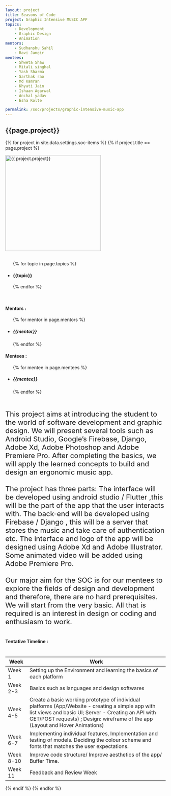 ```yaml
---
layout: project
title: Seasons of Code
project: Graphic Intensive MUSIC APP
topics:
    - Development
    - Graphic Design
    - Animation
mentors:
    - Sudhanshu Sahil
    - Ravi Jangir          
mentees:
    - Shweta Shaw
    - Mitali singhal
    - Yash Sharma
    - Sarthak rao
    - Md Kamran
    - Khyati Jain
    - Ishaan Agarwal
    - Anchal yadav
    - Esha Kolte

permalink: /soc/projects/graphic-intensive-music-app
---
```


<h2 class="display1 m-3 p-3 text-center">{{page.project}}</h2>

{% for project in site.data.settings.soc-items %}
{% if project.title == page.project %}
<div>
    <img src="{{ site.baseurl }}/{{ project.image }}"  width = "300" height="300" alt="{{ project.project}}" class="border rounded img-soc">
</div>
<div>
    <br>
    <ul>
        {% for topic in page.topics %}
        <li><h4 class="text-primary text-center">{{topic}}</h4></li>
        {% endfor %}
    </ul>
    <br>
    <h4 class="display3  ">Mentors :</h4> 
    <ul>
        {% for mentor in page.mentors %}
        <li><h5 class=" ">{{mentor}}</h5></li>
        {% endfor %}
    </ul>
    <h4 class="display3  ">Mentees :</h4> 
    <ul>
        {% for mentee in page.mentees %}
        <li><h5 class="">{{mentee}}</h5></li>
        {% endfor %}
    </ul>
</div>
<div>
    <p class="display3" style = "font-size:22px;" >
        <br>
        This project aims at introducing the student to the world of software development and graphic design. We will present several tools such as Android Studio, Google’s Firebase, Django, Adobe Xd, Adobe Photoshop and Adobe Premiere Pro. After completing the basics, we will apply the learned concepts to build and design an ergonomic music app.
        <br><br>
        The project has three parts: The interface will be developed using android studio / Flutter ,this will be the part of the app that the user interacts with. The back-end will be developed using Firebase / Django , this will be a server that stores the music and take care of authentication etc. The interface and logo of the app will be designed using Adobe Xd and Adobe Illustrator. Some animated video will be added using Adobe Premiere Pro.
        <br><br>
        Our major aim for the SOC is for our mentees to explore the fields of design and development and therefore, there are no hard prerequisites. We will start from the very basic. All that is required is an interest in design or coding and enthusiasm to work.
    </p>
</div>
<div>
    <h4 class="display3" style="margin:40px 0px 40px 0px;">Tentative Timeline :</h4>
    <table class="table table-striped">
    <thead>
        <tr>
        <th>Week</th>
        <th>Work</th>
        </tr>
    </thead>
    <tbody>
        <tr>
        <td  >Week 1</td>
      <td>Setting up the Environment and learning the basics of each platform</td>
    </tr>
    <tr>
      <td>Week 2-3</td>
      <td>Basics such as languages and design softwares</td>
    </tr>
    <tr>
      <td>Week 4-5</td>
      <td>Create a basic working prototype of individual platforms (App/Website - creating a simple app with list views and basic UI; Server - Creating an API with GET/POST requests) ; Design: wireframe of the app (Layout and Hover Animations)</td>
    </tr>
    <tr>
      <td>Week 6-7</td>
      <td>Implementing individual features, Implementation and testing of models. Deciding the colour scheme and fonts that matches the user expectations.</td>
    </tr>
    <tr>
      <td>Week 8-10</td>
      <td>Improve code structure/ Improve aesthetics of the app/ Buffer Time.</td>
    </tr>
    <tr>
      <td>Week 11</td>
      <td>Feedback and Review Week</td>
    </tr>
    </tbody>
    </table>
</div>
{% endif %}
{% endfor %}
